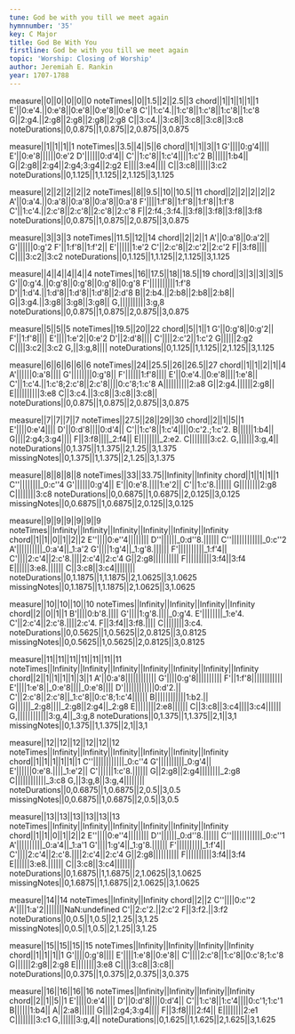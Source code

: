 ```yaml
---
tune: God be with you till we meet again
hymnnumber: '35'
key: C Major
title: God Be With You
firstline: God be with you till we meet again
topic: 'Worship: Closing of Worship'
author: Jeremiah E. Rankin
year: 1707-1788
---
```

measure||0||0||0||0||0
noteTimes||0||1.5||2||2.5||3
chord||1||1||1||1||1
E'||0:e'4.||0:e'8||0:e'8||0:e'8||0:e'8
C'||1:c'4.||1:c'8||1:c'8||1:c'8||1:c'8
G||2:g4.||2:g8||2:g8||2:g8||2:g8
C||3:c4.||3:c8||3:c8||3:c8||3:c8
noteDurations||0,0.875||1,0.875||2,0.875||3,0.875

measure||1||1||1||1
noteTimes||3.5||4||5||6
chord||1||1||3||1
G'||||0:g'4||||
E'||0:e'8||||||0:e'2
D'||||||0:d'4||
C'||1:c'8||1:c'4||||1:c'2
B||||||1:b4||
G||2:g8||2:g4||2:g4;3:g4||2:g2
E||||3:e4||||
C||3:c8||||||3:c2
noteDurations||0,1.125||1,1.125||2,1.125||3,1.125

measure||2||2||2||2||2
noteTimes||8||9.5||10||10.5||11
chord||2||2||2||2||2
A'||0:a'4.||0:a'8||0:a'8||0:a'8||0:a'8
F'||||1:f'8||1:f'8||1:f'8||1:f'8
C'||1:c'4.||2:c'8||2:c'8||2:c'8||2:c'8
F||2:f4.;3:f4.||3:f8||3:f8||3:f8||3:f8
noteDurations||0,0.875||1,0.875||2,0.875||3,0.875

measure||3||3||3
noteTimes||11.5||12||14
chord||2||2||1
A'||0:a'8||0:a'2||
G'||||||0:g'2
F'||1:f'8||1:f'2||
E'||||||1:e'2
C'||2:c'8||2:c'2||2:c'2
F||3:f8||||
C||||3:c2||3:c2
noteDurations||0,1.125||1,1.125||2,1.125||3,1.125

measure||4||4||4||4||4
noteTimes||16||17.5||18||18.5||19
chord||3||3||3||3||5
G'||0:g'4.||0:g'8||0:g'8||0:g'8||0:g'8
F'||||||||||1:f'8
D'||1:d'4.||1:d'8||1:d'8||1:d'8||2:d'8
B||2:b4.||2:b8||2:b8||2:b8||
G||3:g4.||3:g8||3:g8||3:g8||
G,||||||||||3:g,8
noteDurations||0,0.875||1,0.875||2,0.875||3,0.875

measure||5||5||5
noteTimes||19.5||20||22
chord||5||1||1
G'||0:g'8||0:g'2||
F'||1:f'8||||
E'||||1:e'2||0:e'2
D'||2:d'8||||
C'||||2:c'2||1:c'2
G||||||2:g2
C||||3:c2||3:c2
G,||3:g,8||||
noteDurations||0,1.125||1,1.125||2,1.125||3,1.125

measure||6||6||6||6||6
noteTimes||24||25.5||26||26.5||27
chord||1||1||2||1||4
A'||||||0:a'8||||
G'||||||||0:g'8||
F'||||||1:f'8||||
E'||0:e'4.||0:e'8||||1:e'8||
C'||1:c'4.||1:c'8;2:c'8||2:c'8||||0:c'8;1:c'8
A||||||||||2:a8
G||2:g4.||||||2:g8||
E||||||||||3:e8
C||3:c4.||3:c8||3:c8||3:c8||
noteDurations||0,0.875||1,0.875||2,0.875||3,0.875

measure||7||7||7||7
noteTimes||27.5||28||29||30
chord||2||1||5||1
E'||||0:e'4||||
D'||0:d'8||||0:d'4||
C'||1:c'8||1:c'4||||0:c'2.;1:c'2.
B||||||1:b4||
G||||2:g4;3:g4||||
F||3:f8||||_2:f4||
E||||||||_2:e2.
C||||||||3:c2.
G,||||||3:g,4||
noteDurations||0,1.375||1,1.375||2,1.25||3,1.375
missingNotes||0,1.375||1,1.375||2,1.25||3,1.375

measure||8||8||8||8
noteTimes||33||33.75||Infinity||Infinity
chord||1||1||1||1
C''||||||||_0:c''4
G'||||||0:g'4||
E'||0:e'8.||||1:e'2||
C'||1:c'8.||||||
G||||||||2:g8
C||||||||3:c8
noteDurations||0,0.6875||1,0.6875||2,0.125||3,0.125
missingNotes||0,0.6875||1,0.6875||2,0.125||3,0.125

measure||9||9||9||9||9||9
noteTimes||Infinity||Infinity||Infinity||Infinity||Infinity||Infinity
chord||1||1||0||1||2||2
E''||||0:e''4||||||||
D''||||||_0:d''8.||||||
C''||||||||||||_0:c''2
A'||||||||||_0:a'4||_1:a'2
G'||||1:g'4||_1:g'8.||||||
F'||||||||||_1:f'4||
C'||||2:c'4||2:c'8.||||2:c'4||2:c'4
G||2:g8||||||||||
F||||||||||3:f4||3:f4
E||||||3:e8.||||||
C||3:c8||3:c4||||||||
noteDurations||0,1.1875||1,1.1875||2,1.0625||3,1.0625
missingNotes||0,1.1875||1,1.1875||2,1.0625||3,1.0625

measure||10||10||10||10
noteTimes||Infinity||Infinity||Infinity||Infinity
chord||2||0||1||1
B'||||0:b'8.||||
G'||||1:g'8.||||_0:g'4.
E'||||||||_1:e'4.
C'||2:c'4||2:c'8.||||2:c'4.
F||3:f4||3:f8.||||
C||||||||3:c4.
noteDurations||0,0.5625||1,0.5625||2,0.8125||3,0.8125
missingNotes||0,0.5625||1,0.5625||2,0.8125||3,0.8125

measure||11||11||11||11||11||11||11
noteTimes||Infinity||Infinity||Infinity||Infinity||Infinity||Infinity||Infinity
chord||2||1||1||1||1||3||1
A'||0:a'8||||||||||||
G'||||0:g'8||||||||||
F'||1:f'8||||||||||||
E'||||1:e'8||_0:e'8||||_0:e'8||||
D'||||||||||||0:d'2.||
C'||2:c'8||2:c'8||_1:c'8||0:c'8;1:c'4||||||
B||||||||||||1:b2.||
G||||||_2:g8||||_2:g8||2:g4||_2:g8
E||||||||2:e8||||||
C||3:c8||3:c4||||3:c4||||||
G,||||||||||||3:g,4||_3:g,8
noteDurations||0,1.375||1,1.375||2,1||3,1
missingNotes||0,1.375||1,1.375||2,1||3,1

measure||12||12||12||12||12||12
noteTimes||Infinity||Infinity||Infinity||Infinity||Infinity||Infinity
chord||1||1||1||1||1||1
C''||||||||||||_0:c''4
G'||||||||||_0:g'4||
E'||||||0:e'8.||||_1:e'2||
C'||||||1:c'8.||||||
G||2:g8||2:g4||||||||_2:g8
C||||||||||||_3:c8
G,||3:g,8||3:g,4||||||||
noteDurations||0,0.6875||1,0.6875||2,0.5||3,0.5
missingNotes||0,0.6875||1,0.6875||2,0.5||3,0.5

measure||13||13||13||13||13||13
noteTimes||Infinity||Infinity||Infinity||Infinity||Infinity||Infinity
chord||1||1||0||1||2||2
E''||||0:e''4||||||||
D''||||||_0:d''8.||||||
C''||||||||||||_0:c''1
A'||||||||||_0:a'4||_1:a'1
G'||||1:g'4||_1:g'8.||||||
F'||||||||||_1:f'4||
C'||||2:c'4||2:c'8.||||2:c'4||2:c'4
G||2:g8||||||||||
F||||||||||3:f4||3:f4
E||||||3:e8.||||||
C||3:c8||3:c4||||||||
noteDurations||0,1.6875||1,1.6875||2,1.0625||3,1.0625
missingNotes||0,1.6875||1,1.6875||2,1.0625||3,1.0625

measure||14||14
noteTimes||Infinity||Infinity
chord||2||2
C''||||0:c''2
A'||||1:a'2||||||||NaN:undefined
C'||2:c'2.||2:c'2
F||3:f2.||3:f2
noteDurations||0,0.5||1,0.5||2,1.25||3,1.25
missingNotes||0,0.5||1,0.5||2,1.25||3,1.25

measure||15||15||15||15
noteTimes||Infinity||Infinity||Infinity||Infinity
chord||1||1||1||1
G'||||0:g'8||||
E'||||1:e'8||0:e'8||
C'||||2:c'8||1:c'8||0:c'8;1:c'8
G||||||2:g8||2:g8
E||||||||3:e8
C||||3:c8||3:c8||
noteDurations||0,0.375||1,0.375||2,0.375||3,0.375

measure||16||16||16||16
noteTimes||Infinity||Infinity||Infinity||Infinity
chord||2||1||5||1
E'||||0:e'4||||
D'||0:d'8||||0:d'4||
C'||1:c'8||1:c'4||||0:c'1;1:c'1
B||||||1:b4||
A||2:a8||||||
G||||2:g4;3:g4||||
F||3:f8||||2:f4||
E||||||||2:e1
C||||||||3:c1
G,||||||3:g,4||
noteDurations||0,1.625||1,1.625||2,1.625||3,1.625

